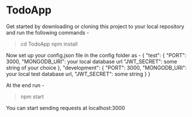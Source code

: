 # TodoApp
Get started by downloading or cloning this project to your local repository and run the following commands -

> cd TodoApp
> npm install

Now set up your config.json file in the config folder as - 
{
  "test": {
      "PORT": 3000,
      "MONGODB_URI": your local database url
      "JWT_SECRET": some string of your choice
   },
   "development": {
       "PORT": 3000,
       "MONGODB_URI": your local test database url,
       "JWT_SECRET": some string
   }
}

At the end run - 
> npm start

You can start sending requests at localhost:3000
